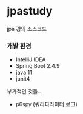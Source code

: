 # jpastudy
jpa 강의 소스코드

### 개발 환경  
- IntelliJ IDEA
- Spring Boot 2.4.9  
- java 11  
- junit4  





부가적인 것들..
- p6spy (쿼리파라미터 로그)
